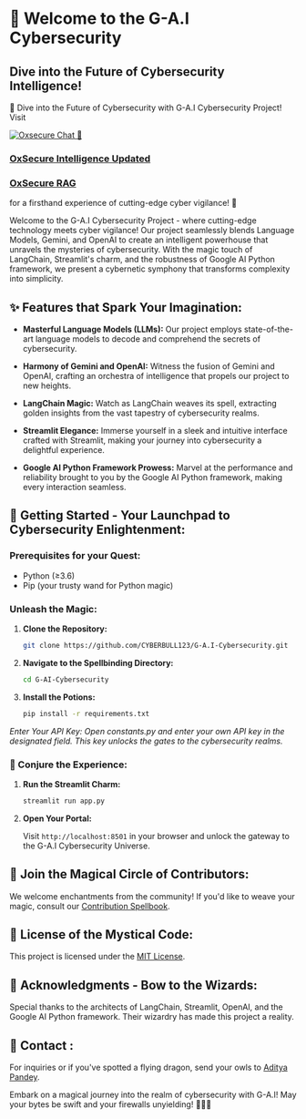 # 🚀 Welcome to the G-A.I Cybersecurity

## Dive into the Future of Cybersecurity Intelligence!


🔐 Dive into the Future of Cybersecurity with G-A.I Cybersecurity Project! Visit  

[![Oxsecure Chat 📡](https://static.streamlit.io/badges/streamlit_badge_black_white.svg)](https://oxsecure-aadi.streamlit.app/)

### **[OxSecure Intelligence Updated](https://oxsecure-aadi.streamlit.app/)**
### **[OxSecure RAG](https://oxsecure-rag.streamlit.app/)**
for a firsthand experience of cutting-edge cyber vigilance! 🚀


Welcome to the G-A.I Cybersecurity Project - where cutting-edge technology meets cyber vigilance! Our project seamlessly blends Language Models, Gemini, and OpenAI to create an intelligent powerhouse that unravels the mysteries of cybersecurity. With the magic touch of LangChain, Streamlit's charm, and the robustness of Google AI Python framework, we present a cybernetic symphony that transforms complexity into simplicity.

## ✨ Features that Spark Your Imagination:

- **Masterful Language Models (LLMs):** Our project employs state-of-the-art language models to decode and comprehend the secrets of cybersecurity.

- **Harmony of Gemini and OpenAI:** Witness the fusion of Gemini and OpenAI, crafting an orchestra of intelligence that propels our project to new heights.

- **LangChain Magic:** Watch as LangChain weaves its spell, extracting golden insights from the vast tapestry of cybersecurity realms.

- **Streamlit Elegance:** Immerse yourself in a sleek and intuitive interface crafted with Streamlit, making your journey into cybersecurity a delightful experience.

- **Google AI Python Framework Prowess:** Marvel at the performance and reliability brought to you by the Google AI Python framework, making every interaction seamless.

## 🚀 Getting Started - Your Launchpad to Cybersecurity Enlightenment:

### Prerequisites for your Quest:

- Python (≥3.6)
- Pip (your trusty wand for Python magic)

### Unleash the Magic:

1. **Clone the Repository:**

   ```bash
   git clone https://github.com/CYBERBULL123/G-A.I-Cybersecurity.git
   ```

2. **Navigate to the Spellbinding Directory:**

   ```bash
   cd G-AI-Cybersecurity
   ```

3. **Install the Potions:**

   ```bash
   pip install -r requirements.txt
   ```

*Enter Your API Key:*
*Open constants.py and enter your own API key in the designated field. This key unlocks the gates to the cybersecurity realms.*

### 🌌 Conjure the Experience:

1. **Run the Streamlit Charm:**

   ```bash
   streamlit run app.py
   ```

2. **Open Your Portal:**

   Visit `http://localhost:8501` in your browser and unlock the gateway to the G-A.I Cybersecurity Universe.

## 🌟 Join the Magical Circle of Contributors:

We welcome enchantments from the community! If you'd like to weave your magic, consult our [Contribution Spellbook](CONTRIBUTING.md).

## 📜 License of the Mystical Code:

This project is licensed under the [MIT License](LICENSE).

## 🙌 Acknowledgments - Bow to the Wizards:

Special thanks to the architects of LangChain, Streamlit, OpenAI, and the Google AI Python framework. Their wizardry has made this project a reality.

## 📧 Contact :

For inquiries or if you've spotted a flying dragon, send your owls to [Aditya Pandey](mailto:opaadi98@gmail.com).

Embark on a magical journey into the realm of cybersecurity with G-A.I! May your bytes be swift and your firewalls unyielding! 🔮🔐✨
